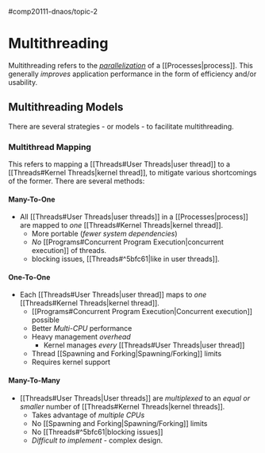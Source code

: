 #comp20111-dnaos/topic-2 
# Multithreading

Multithreading refers to the *[parallelization](https://en.wikipedia.org/wiki/Parallel_computing)* of a [[Processes|process]]. This generally *improves* application performance in the form of efficiency and/or usability.

## Multithreading Models

There are several strategies - or models - to facilitate multithreading.

### Multithread Mapping

This refers to mapping a [[Threads#User Threads|user thread]] to a [[Threads#Kernel Threads|kernel thread]], to mitigate various shortcomings of the former. There are several methods:

#### Many-To-One

- All [[Threads#User Threads|user threads]] in a [[Processes|process]] are mapped to *one* [[Threads#Kernel Threads|kernel thread]].
	- More portable (*fewer system dependencies*)
	- *No* [[Programs#Concurrent Program Execution|concurrent execution]] of threads.
	- blocking issues, [[Threads#^5bfc61|like in user threads]].

#### One-To-One

- Each [[Threads#User Threads|user thread]] maps to *one* [[Threads#Kernel Threads|kernel thread]].
	- [[Programs#Concurrent Program Execution|Concurrent execution]] possible
	- Better *Multi-CPU* performance
	- Heavy management *overhead*
		- Kernel manages *every* [[Threads#User Threads|user thread]]
	- Thread [[Spawning and Forking|Spawning/Forking]] limits
	- Requires kernel support

#### Many-To-Many

- [[Threads#User Threads|User threads]] are *multiplexed* to an *equal or smaller* number of [[Threads#Kernel Threads|kernel threads]].
	- Takes advantage of *multiple CPUs*
	- No [[Spawning and Forking|Spawning/Forking]] limits
	- No [[Threads#^5bfc61|blocking issues]]
	- *Difficult to implement* - complex design. 
